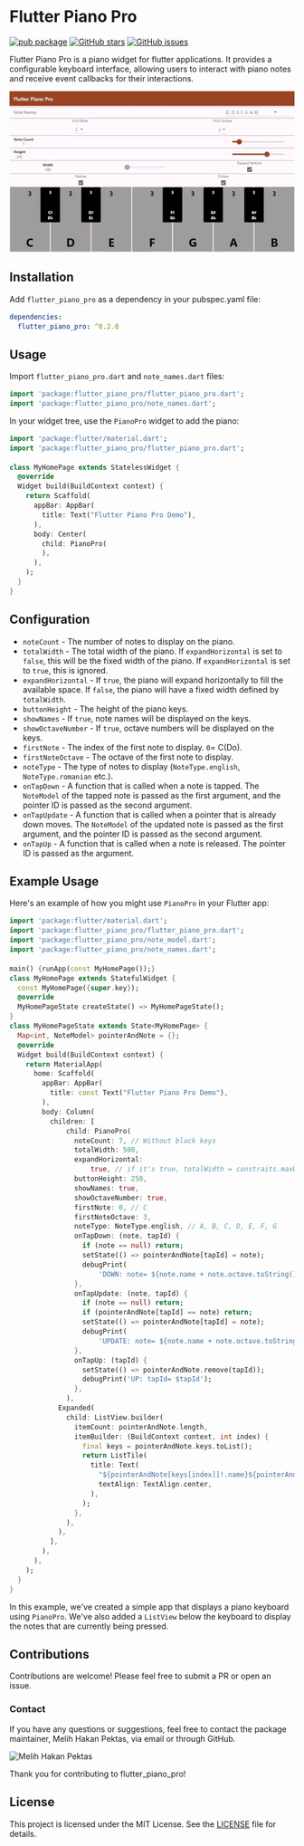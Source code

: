 # Flutter Piano Pro

[![pub package](https://img.shields.io/pub/v/flutter_piano_pro.svg)](https://pub.dev/packages/flutter_piano_pro)
[![GitHub stars](https://img.shields.io/github/stars/MelihHakanPektas/flutter_piano_pro.svg?style=social)](https://github.com/MelihHakanPektas/flutter_piano_pro)
[![GitHub issues](https://img.shields.io/github/issues/MelihHakanPektas/flutter_piano_pro.svg)](https://github.com/MelihHakanPektas/flutter_piano_pro/issues)

Flutter Piano Pro is a piano widget for flutter applications. It provides a configurable keyboard interface, allowing users to interact with piano notes and receive event callbacks for their interactions.

![Flutter Piano Pro Example](https://github.com/MelihHakanPektas/flutter_piano_pro/raw/master/assets/flutter_piano_pro.gif)

## Installation

Add `flutter_piano_pro` as a dependency in your pubspec.yaml file:

```yaml
dependencies:
  flutter_piano_pro: ^0.2.0
```

## Usage

Import `flutter_piano_pro.dart` and `note_names.dart` files:

```dart
import 'package:flutter_piano_pro/flutter_piano_pro.dart';
import 'package:flutter_piano_pro/note_names.dart';
```

In your widget tree, use the `PianoPro` widget to add the piano:

```dart
import 'package:flutter/material.dart';
import 'package:flutter_piano_pro/flutter_piano_pro.dart';

class MyHomePage extends StatelessWidget {
  @override
  Widget build(BuildContext context) {
    return Scaffold(
      appBar: AppBar(
        title: Text("Flutter Piano Pro Demo"),
      ),
      body: Center(
        child: PianoPro(
        ),
      ),
    );
  }
}
```

## Configuration

- `noteCount` - The number of notes to display on the piano.
- `totalWidth` - The total width of the piano. If `expandHorizontal` is set to `false`, this will be the fixed width of the piano. If `expandHorizontal` is set to `true`, this is ignored.
- `expandHorizontal` - If `true`, the piano will expand horizontally to fill the available space. If `false`, the piano will have a fixed width defined by `totalWidth`.
- `buttonHeight` - The height of the piano keys.
- `showNames` - If `true`, note names will be displayed on the keys.
- `showOctaveNumber` - If `true`, octave numbers will be displayed on the keys.
- `firstNote` - The index of the first note to display. `0`= C(Do).
- `firstNoteOctave` - The octave of the first note to display.
- `noteType` - The type of notes to display (`NoteType.english`, `NoteType.romanian` etc.).
- `onTapDown` - A function that is called when a note is tapped. The `NoteModel` of the tapped note is passed as the first argument, and the pointer ID is passed as the second argument.
- `onTapUpdate` - A function that is called when a pointer that is already down moves. The `NoteModel` of the updated note is passed as the first argument, and the pointer ID is passed as the second argument.
- `onTapUp` - A function that is called when a note is released. The pointer ID is passed as the argument.

## Example Usage

Here's an example of how you might use `PianoPro` in your Flutter app:

```Dart
import 'package:flutter/material.dart';
import 'package:flutter_piano_pro/flutter_piano_pro.dart';
import 'package:flutter_piano_pro/note_model.dart';
import 'package:flutter_piano_pro/note_names.dart';

main() {runApp(const MyHomePage());}
class MyHomePage extends StatefulWidget {
  const MyHomePage({super.key});
  @override
  MyHomePageState createState() => MyHomePageState();
}
class MyHomePageState extends State<MyHomePage> {
  Map<int, NoteModel> pointerAndNote = {};
  @override
  Widget build(BuildContext context) {
    return MaterialApp(
      home: Scaffold(
        appBar: AppBar(
          title: const Text("Flutter Piano Pro Demo"),
        ),
        body: Column(
          children: [
              child: PianoPro(
                noteCount: 7, // Without black keys
                totalWidth: 500,
                expandHorizontal:
                    true, // if it's true, totalWidth = constraits.maxWidth
                buttonHeight: 250,
                showNames: true,
                showOctaveNumber: true,
                firstNote: 0, // C
                firstNoteOctave: 3,
                noteType: NoteType.english, // A, B, C, D, E, F, G
                onTapDown: (note, tapId) {
                  if (note == null) return;
                  setState(() => pointerAndNote[tapId] = note);
                  debugPrint(
                      'DOWN: note= ${note.name + note.octave.toString() + (note.isFlat ? "♭" : '')}, tapId= $tapId');
                },
                onTapUpdate: (note, tapId) {
                  if (note == null) return;
                  if (pointerAndNote[tapId] == note) return;
                  setState(() => pointerAndNote[tapId] = note);
                  debugPrint(
                      'UPDATE: note= ${note.name + note.octave.toString() + (note.isFlat ? "♭" : '')}, tapId= $tapId');
                },
                onTapUp: (tapId) {
                  setState(() => pointerAndNote.remove(tapId));
                  debugPrint('UP: tapId= $tapId');
                },
              ),
            Expanded(
              child: ListView.builder(
                itemCount: pointerAndNote.length,
                itemBuilder: (BuildContext context, int index) {
                  final keys = pointerAndNote.keys.toList();
                  return ListTile(
                    title: Text(
                      "${pointerAndNote[keys[index]]!.name}${pointerAndNote[keys[index]]!.octave}${pointerAndNote[keys[index]]!.isFlat ? "♭" : ''}",
                      textAlign: TextAlign.center,
                    ),
                  );
                },
              ),
            ),
          ],
        ),
      ),
    );
  }
}
```

In this example, we've created a simple app that displays a piano keyboard using `PianoPro`. We've also added a `ListView` below the keyboard to display the notes that are currently being pressed.

## Contributions

Contributions are welcome! Please feel free to submit a PR or open an issue.

### Contact

If you have any questions or suggestions, feel free to contact the package maintainer, Melih Hakan Pektas, via email or through GitHub.

![Melih Hakan Pektas](https://avatars.githubusercontent.com/u/79354366)

Thank you for contributing to flutter_piano_pro!

## License

This project is licensed under the MIT License. See the [LICENSE](https://github.com/MelihHakanPektas/flutter_piano_pro/blob/main/LICENSE) file for details.
